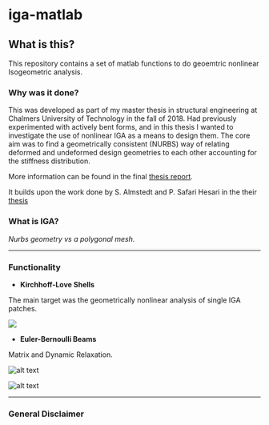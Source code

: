 # iga-matlab

## What is this?

This repository contains a set of matlab functions to do geoemtric nonlinear Isogeometric analysis.

### Why was it done?

This was developed as part of my master thesis in structural engineering at Chalmers University of Technology in the fall of 2018. Had previously experimented with actively bent forms, and in this thesis I wanted to investigate the use of nonlinear IGA as a means to design them. The core aim was to find a geometrically consistent (NURBS) way of relating deformed and undeformed design geometries to each other accounting for the stiffness distribution.

More information can be found in the final [thesis report](https://hdl.handle.net/20.500.12380/301616).

It builds upon the work done by S. Almstedt and P. Safari Hesari in the their [thesis](https://hdl.handle.net/20.500.12380/301616)

### What is IGA?

*Nurbs geometry vs a polygonal mesh.*

***

### Functionality

- **Kirchhoff-Love Shells**

The main target was the geometrically nonlinear analysis of single IGA patches.

![](https://github.com/joelhi/IGA_MATLAB/blob/master/KL%20Shell/Resources/Surface_e11.gif)


- **Euler-Bernoulli Beams**

Matrix and Dynamic Relaxation.

![alt text](https://github.com/joelhi/IGA_MATLAB/blob/master/Beam/Gifs/Elastica1.gif)

![alt text](https://github.com/joelhi/IGA_MATLAB/blob/master/Beam/Gifs/DR_Faster.gif)

***

### General Disclaimer
